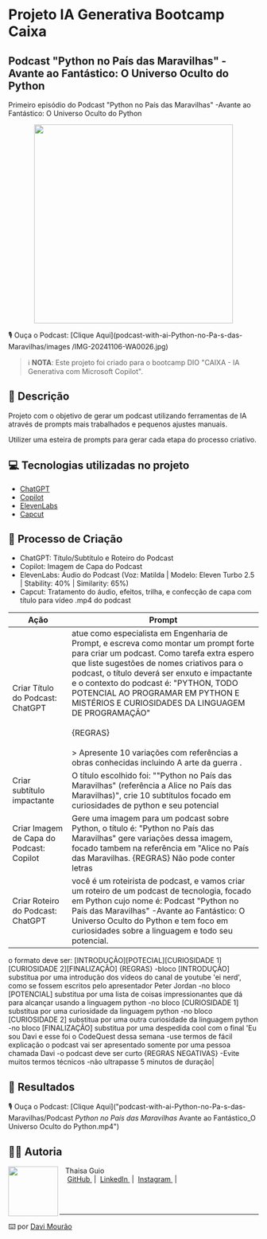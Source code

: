 # Projeto IA Generativa Bootcamp Caixa
## Podcast "Python no País das Maravilhas" -Avante ao Fantástico: O Universo Oculto do Python


Primeiro episódio do Podcast "Python no País das Maravilhas" -Avante ao Fantástico: O Universo Oculto do Python

<p align="center">
<img 
    src="Python no País das Maravilhas podcast cover art, inspired by Alice in Wonderland, no text (1).png"
    width="400"
/>
</p>

<p align="center">

🎙️ Ouça o Podcast:  [Clique Aqui](podcast-with-ai-Python-no-Pa-s-das-Maravilhas/images
/IMG-20241106-WA0026.jpg)
     

 > ℹ️ **NOTA**: Este projeto foi criado para o bootcamp DIO "CAIXA - IA Generativa com Microsoft Copilot".

## 📒 Descrição

Projeto com o objetivo de gerar um podcast utilizando ferramentas de IA através de prompts mais trabalhados e pequenos ajustes manuais.

Utilizer uma esteira de prompts para gerar cada etapa do processo criativo.

## 💻 Tecnologias utilizadas no projeto

- [ChatGPT](https://chat.openai.com/) 
- [Copilot](https://copilot.microsoft.com/)
- [ElevenLabs](https://beta.elevenlabs.io/)
- [Capcut](https://www.capcut.com/pt-br/)

## 🧐 Processo de Criação

- ChatGPT: Título/Subtítulo e Roteiro do Podcast
- Copilot: Imagem de Capa do Podcast 
- ElevenLabs: Áudio do Podcast (Voz: Matilda | Modelo: Eleven Turbo 2.5 | Stability: 40% |  Similarity: 65%)
- Capcut: Tratamento do áudio, efeitos, trilha, e confecção de capa com título para vídeo .mp4 do podcast

| Ação | Prompt |
| --- | --- |
| Criar Título do Podcast: ChatGPT | atue como especialista em Engenharia de Prompt, e escreva como montar um prompt forte para criar um podcast. Como tarefa extra espero que liste sugestões de nomes criativos para o podcast, o título deverá ser enxuto e impactante e o contexto do podcast é: "PYTHON, TODO POTENCIAL AO PROGRAMAR EM PYTHON E MISTÉRIOS E CURIOSIDADES DA LINGUAGEM DE PROGRAMAÇÃO"<br> <br> {REGRAS} <br> <br> > Apresente 10 variações com referências a obras conhecidas incluindo A arte da guerra . <br>|
|Criar subtítulo impactante | O título escolhido foi: ""Python no País das Maravilhas" (referência a Alice no País das Maravilhas)", crie 10 subtítulos focado em curiosidades de python e seu potencial|
| Criar Imagem de Capa do Podcast: Copilot | Gere uma imagem para um podcast sobre Python, o título é: "Python no País das Maravilhas" gere variações dessa imagem, focado tambem na referência em "Alice no País das Maravilhas. {REGRAS} Não pode conter letras|
| Criar Roteiro do Podcast: ChatGPT | você é um roteirista de podcast, e vamos criar um roteiro de um podcast de tecnologia, focado em Python cujo nome é: Podcast "Python no País das Maravilhas" -Avante ao Fantástico: O Universo Oculto do Python e tem foco em curiosidades sobre a linguagem e todo seu potencial.
o formato deve ser:
[INTRODUÇÃO][POTECIAL][CURIOSIDADE 1][CURIOSIDADE 2][FINALIZAÇÃO]
{REGRAS}
 -bloco [INTRODUÇÃO] substitua por uma introdução dos vídeos do canal de youtube 'ei nerd', como se fossem escritos pelo apresentador Peter Jordan
 -no bloco [POTENCIAL] substitua por uma lista de coisas impressionantes que dá para alcançar usando a linguagem python
 -no bloco [CURIOSIDADE 1] substitua por uma curiosidade da linguagem python
 -no bloco [CURIOSIDADE 2] substitua por uma outra curiosidade da linguagem python
 -no bloco [FINALIZAÇÃO] substitua por uma despedida cool com o final 'Eu sou Davi e esse foi o CodeQuest dessa semana
 -use termos de fácil explicação
 o podcast vai ser apresentado somente por uma pessoa chamada Davi
-o podcast deve ser curto
{REGRAS NEGATIVAS}
 -Evite muitos termos técnicos
 -não ultrapasse 5 minutos de duração|


## 🚀 Resultados

🎙️ Ouça o Podcast: [Clique Aqui]("podcast-with-ai-Python-no-Pa-s-das-Maravilhas/Podcast _Python no País das Maravilhas_ Avante ao Fantástico_O Universo Oculto do Python.mp4") 

## 👨‍💻 Autoria

<p>
    <img 
      align=left 
      margin=10 
      width=100 
      src="podcast-with-ai-Python-no-Pa-s-das-Maravilhas/images/IMG-20241106-WA0026.jpg"
    />
    <p>&nbsp&nbsp&nbspThaisa Guio<br>
    &nbsp&nbsp&nbsp
    <a 
        href="https://github.com/DaviMourao">
        GitHub
    </a>
    &nbsp;|&nbsp;
    <a 
        href="https://www.linkedin.com/in/davi~mour%C3%A3o/">
        LinkedIn
    </a>
    &nbsp;|&nbsp;
    <a 
        href="https://www.instagram.com/davi.f.mourao/">
        Instagram
    </a>
    &nbsp;|&nbsp;</p>
</p>
<br/><br/>
<p>

---

⌨️ por [Davi Mourão](https://github.com/DaviMourao)
